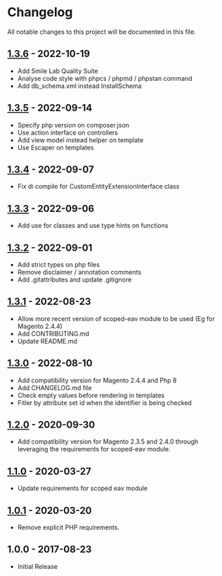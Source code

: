 # Changelog

All notable changes to this project will be documented in this file.

## [1.3.6] - 2022-10-19
[1.3.6]: https://github.com/Smile-SA/magento2-module-custom-entity/compare/1.3.5...1.3.6

- Add Smile Lab Quality Suite
- Analyse code style with phpcs / phpmd / phpstan command
- Add db_schema.xml instead InstallSchema

## [1.3.5] - 2022-09-14
[1.3.5]: https://github.com/Smile-SA/magento2-module-custom-entity/compare/1.3.4...1.3.5

- Specify php version on composer.json
- Use action interface on controllers
- Add view model instead helper on template
- Use Escaper on templates

## [1.3.4] - 2022-09-07
[1.3.4]: https://github.com/Smile-SA/magento2-module-custom-entity/compare/1.3.3...1.3.4

- Fix di compile for CustomEntityExtensionInterface class

## [1.3.3] - 2022-09-06
[1.3.3]: https://github.com/Smile-SA/magento2-module-custom-entity/compare/1.3.2...1.3.3

- Add use for classes and use type hints on functions

## [1.3.2] - 2022-09-01
[1.3.2]: https://github.com/Smile-SA/magento2-module-custom-entity/compare/1.3.1...1.3.2

- Add strict types on php files
- Remove disclaimer / annotation comments
- Add .gitattributes and update .gitignore

## [1.3.1] - 2022-08-23
[1.3.1]: https://github.com/Smile-SA/magento2-module-custom-entity/compare/1.3.0...1.3.1

- Allow more recent version of scoped-eav module to be used (Eg for Magento 2.4.4)
- Add CONTRIBUTING.md
- Update README.md

## [1.3.0] - 2022-08-10
[1.3.0]: https://github.com/Smile-SA/magento2-module-custom-entity/compare/1.2.0...1.3.0

- Add compatibility version for Magento 2.4.4 and Php 8
- Add CHANGELOG.md file
- Check empty values before rendering in templates
- Fitler by attribute set id when the identifier is being checked

## [1.2.0] - 2020-09-30
[1.2.0]: https://github.com/Smile-SA/magento2-module-custom-entity/compare/1.1.0...1.2.0

- Add compatibility version for Magento 2.3.5 and 2.4.0 through leveraging the requirements for scoped-eav module.

## [1.1.0] - 2020-03-27
[1.1.0]: https://github.com/Smile-SA/magento2-module-custom-entity/compare/1.0.1...1.1.0

- Update requirements for scoped eav module

## [1.0.1] - 2020-03-20
[1.0.1]: https://github.com/Smile-SA/magento2-module-custom-entity/compare/1.0.0...1.0.1

- Remove explicit PHP requirements.

## 1.0.0 - 2017-08-23

- Initial Release
